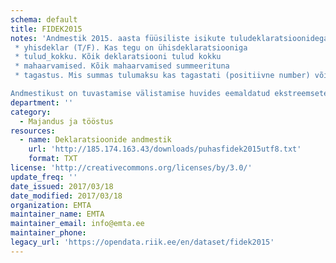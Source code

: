 ```yaml
---
schema: default
title: FIDEK2015
notes: 'Andmestik 2015. aasta füüsiliste isikute tuludeklaratsioonidega. Failis on järgmised veerud:
 * yhisdeklar (T/F). Kas tegu on ühisdeklaratsiooniga
 * tulud_kokku. Kõik deklaratsiooni tulud kokku
 * mahaarvamised. Kõik mahaarvamised summeerituna
 * tagastus. Mis summas tulumaksu kas tagastati (positiivne number) või juurde tuli maksta (negatiivne)

Andmestikust on tuvastamise välistamise huvides eemaldatud ekstreemsete väärtustega kirjetest (mahuliselt alla 0.003% kirjete koguarvust)'
department: ''
category:
  - Majandus ja tööstus
resources:
  - name: Deklaratsioonide andmestik
    url: 'http://185.174.163.43/downloads/puhasfidek2015utf8.txt'
    format: TXT
license: 'http://creativecommons.org/licenses/by/3.0/'
update_freq: ''
date_issued: 2017/03/18
date_modified: 2017/03/18
organization: EMTA
maintainer_name: EMTA
maintainer_email: info@emta.ee
maintainer_phone:
legacy_url: 'https://opendata.riik.ee/en/dataset/fidek2015'
---
```

